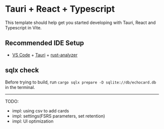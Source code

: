 # Tauri + React + Typescript

This template should help get you started developing with Tauri, React and Typescript in Vite.

## Recommended IDE Setup

- [VS Code](https://code.visualstudio.com/) + [Tauri](https://marketplace.visualstudio.com/items?itemName=tauri-apps.tauri-vscode) + [rust-analyzer](https://marketplace.visualstudio.com/items?itemName=rust-lang.rust-analyzer)

## sqlx check

Before trying to build, run `cargo sqlx prepare -D sqlite://db/echocard.db` in the terminal.

---
TODO:
- impl: using csv to add cards
- impl: settings(FSRS parameters, set retention)
- impl: UI optimization